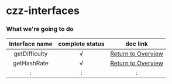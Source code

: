 # czz-interfaces


### What we're going to do

| Interface name    | complete status   | doc link  |
| :------:          | :-----:           | :----:    |
| getDifficulty     | √                 |   [Return to Overview](https://github.com/classzz/czz-interfaces/blob/master/docs/interface-doc.md#getHashRate)       |
| getHashRate       | √                 |   [Return to Overview](https://github.com/classzz/czz-interfaces/blob/master/docs/interface-doc.md#getDifficulty)       |
|:|:|:|